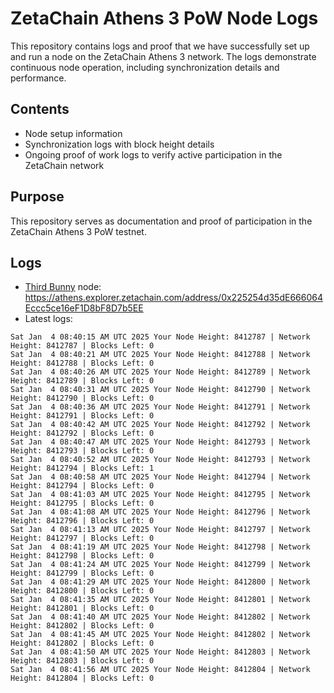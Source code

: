 # ZetaChain Athens 3 PoW Node Logs
This repository contains logs and proof that we have successfully set up and run a node on the ZetaChain Athens 3 network. The logs demonstrate continuous node operation, including synchronization details and performance.

## Contents
- Node setup information
- Synchronization logs with block height details
- Ongoing proof of work logs to verify active participation in the ZetaChain network

## Purpose
This repository serves as documentation and proof of participation in the ZetaChain Athens 3 PoW testnet.

## Logs

- [Third Bunny](https://thirdbunny.xyz/) node: https://athens.explorer.zetachain.com/address/0x225254d35dE666064Eccc5ce16eF1D8bF8D7b5EE
- Latest logs:
```
Sat Jan  4 08:40:15 AM UTC 2025 Your Node Height: 8412787 | Network Height: 8412787 | Blocks Left: 0
Sat Jan  4 08:40:21 AM UTC 2025 Your Node Height: 8412788 | Network Height: 8412788 | Blocks Left: 0
Sat Jan  4 08:40:26 AM UTC 2025 Your Node Height: 8412789 | Network Height: 8412789 | Blocks Left: 0
Sat Jan  4 08:40:31 AM UTC 2025 Your Node Height: 8412790 | Network Height: 8412790 | Blocks Left: 0
Sat Jan  4 08:40:36 AM UTC 2025 Your Node Height: 8412791 | Network Height: 8412791 | Blocks Left: 0
Sat Jan  4 08:40:42 AM UTC 2025 Your Node Height: 8412792 | Network Height: 8412792 | Blocks Left: 0
Sat Jan  4 08:40:47 AM UTC 2025 Your Node Height: 8412793 | Network Height: 8412793 | Blocks Left: 0
Sat Jan  4 08:40:52 AM UTC 2025 Your Node Height: 8412793 | Network Height: 8412794 | Blocks Left: 1
Sat Jan  4 08:40:58 AM UTC 2025 Your Node Height: 8412794 | Network Height: 8412794 | Blocks Left: 0
Sat Jan  4 08:41:03 AM UTC 2025 Your Node Height: 8412795 | Network Height: 8412795 | Blocks Left: 0
Sat Jan  4 08:41:08 AM UTC 2025 Your Node Height: 8412796 | Network Height: 8412796 | Blocks Left: 0
Sat Jan  4 08:41:13 AM UTC 2025 Your Node Height: 8412797 | Network Height: 8412797 | Blocks Left: 0
Sat Jan  4 08:41:19 AM UTC 2025 Your Node Height: 8412798 | Network Height: 8412798 | Blocks Left: 0
Sat Jan  4 08:41:24 AM UTC 2025 Your Node Height: 8412799 | Network Height: 8412799 | Blocks Left: 0
Sat Jan  4 08:41:29 AM UTC 2025 Your Node Height: 8412800 | Network Height: 8412800 | Blocks Left: 0
Sat Jan  4 08:41:35 AM UTC 2025 Your Node Height: 8412801 | Network Height: 8412801 | Blocks Left: 0
Sat Jan  4 08:41:40 AM UTC 2025 Your Node Height: 8412802 | Network Height: 8412802 | Blocks Left: 0
Sat Jan  4 08:41:45 AM UTC 2025 Your Node Height: 8412802 | Network Height: 8412802 | Blocks Left: 0
Sat Jan  4 08:41:50 AM UTC 2025 Your Node Height: 8412803 | Network Height: 8412803 | Blocks Left: 0
Sat Jan  4 08:41:56 AM UTC 2025 Your Node Height: 8412804 | Network Height: 8412804 | Blocks Left: 0
```
